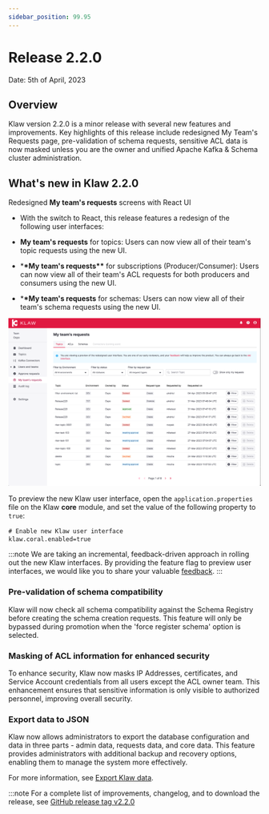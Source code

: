 ```yaml
---
sidebar_position: 99.95
---
```


# Release 2.2.0

Date: 5th of April, 2023

## Overview

Klaw version 2.2.0 is a minor release with several new features and
improvements. Key highlights of this release include redesigned My
Team's Requests page, pre-validation of schema requests, sensitive ACL
data is now masked unless you are the owner and unified Apache Kafka & Schema
cluster administration.

## What's new in Klaw 2.2.0

Redesigned **My team's requests** screens with React UI

- With the switch to React, this release features a
  redesign of the following user interfaces:

- **My team's requests** for topics: Users can now view all of their
  team's topic requests using the new UI.
- \***\*My team's requests\*\*** for subscriptions (Producer/Consumer): Users can
  now view all of their team's ACL requests for both producers and
  consumers using the new UI.
- \***\*My team's requests** for schemas: Users can now view all of their
  team's schema requests using the new UI.

![image](../../static/images/release-220-react-ui.png)

To preview the new Klaw user interface, open the
`application.properties` file on the Klaw **core** module, and set the
value of the following property to `true`:

    # Enable new Klaw user interface
    klaw.coral.enabled=true

:::note
We are taking an incremental, feedback-driven approach in rolling out
the new Klaw interfaces. By providing the feature flag to preview user
interfaces, we would like you to share your valuable
[feedback](https://github.com/aiven/klaw/issues/new?assignees=&labels=&template=03_feature.md).
:::

### Pre-validation of schema compatibility

Klaw will now check all schema compatibility against the Schema Registry
before creating the schema creation requests. This feature will only be
bypassed during promotion when the 'force register schema' option is
selected.

### Masking of ACL information for enhanced security

To enhance security, Klaw now masks IP Addresses, certificates, and Service
Account credentials from all users except the ACL owner team. This
enhancement ensures that sensitive information is only visible to
authorized personnel, improving overall security.

### Export data to JSON

Klaw now allows administrators to export the database configuration and
data in three parts - admin data, requests data, and core data. This
feature provides administrators with additional backup and recovery
options, enabling them to manage the system more effectively.

For more information, see [Export Klaw
data](../../docs/HowTo/exportimport/exportdata.md).

:::note
For a complete list of improvements, changelog, and to download the
release, see [GitHub release tag v2.2.0](https://github.com/aiven/klaw/releases/tag/v2.2.0)
